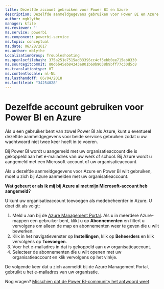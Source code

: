 ```yaml
---
title: Dezelfde account gebruiken voor Power BI en Azure
description: Dezelfde aanmeldgegevens gebruiken voor Power BI en Azure
author: mgblythe
manager: kfile
ms.reviewer: ''
ms.service: powerbi
ms.component: powerbi-service
ms.topic: conceptual
ms.date: 06/28/2017
ms.author: mblythe
LocalizationGroup: Troubleshooting
ms.openlocfilehash: 375a251e7515ad33396cc4cf5ebb0ee715ab0330
ms.sourcegitcommit: 80d6b45eb84243e801b60b9038b9bff77c30d5c8
ms.translationtype: HT
ms.contentlocale: nl-NL
ms.lasthandoff: 06/04/2018
ms.locfileid: "34254028"
---
```

# <a name="using-the-same-account-for-power-bi-and-azure"></a>Dezelfde account gebruiken voor Power BI en Azure
Als u een gebruiker bent van zowel Power BI als Azure, kunt u eventueel dezelfde aanmeldgegevens voor beide services gebruiken zodat u uw wachtwoord niet twee keer hoeft in te voeren.

Bij Power BI wordt u aangemeld met uw organisatieaccount die is gekoppeld aan het e-mailadres van uw werk of school.  Bij Azure wordt u aangemeld met een Microsoft-account of uw organisatieaccount.

Als u dezelfde aanmeldgegevens voor Azure en Power BI wilt gebruiken, moet u zich bij Azure aanmelden met uw organisatieaccount.

**Wat gebeurt er als ik mij bij Azure al met mijn Microsoft-account heb aangemeld?**

U kunt uw organisatieaccount toevoegen als medebeheerder in Azure.  U doet dit als volgt:

1. Meld u aan bij de [Azure Management Portal](http://manage.windowsazure.com/). Als u in meerdere Azure-mappen een gebruiker bent, klikt u op **Abonnementen** en filtert u vervolgens om alleen de map en abonnementen weer te geven die u wilt bewerken.
2. Klik in het navigatievenster op **Instellingen**, klik op **Beheerders** en klik vervolgens op **Toevoegen**.
3. Voer het e-mailadres in dat is gekoppeld aan uw organisatieaccount.
4. Selecteer de abonnementen die u wilt openen met uw organisatieaccount en klik vervolgens op het vinkje.

De volgende keer dat u zich aanmeldt bij de Azure Management Portal, gebruikt u het e-mailadres van uw organisatie.

Nog vragen? [Misschien dat de Power BI-community het antwoord weet](http://community.powerbi.com/)

